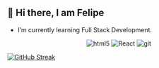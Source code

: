 ## 👋 Hi there, I am Felipe
- I’m currently learning Full Stack Development.
<p align="center">   
<img alt="html5" src="https://img.shields.io/badge/-HTML5-E34F26?style=flat-square&logo=html5&logoColor=white" />
<img alt="React" src="https://img.shields.io/badge/-React-45b8d8?style=flat-square&logo=react&logoColor=white" />
<img alt="git" src="https://img.shields.io/badge/-Git-F05032?style=flat-square&logo=git&logoColor=white" />
</p>

 
[![GitHub Streak](https://streak-stats.demolab.com?user=felipecoste&theme=vue-dark)]([https://git.io/streak-stats](https://streak-stats.demolab.com/?user=felipecoste&theme=vue-dark))
